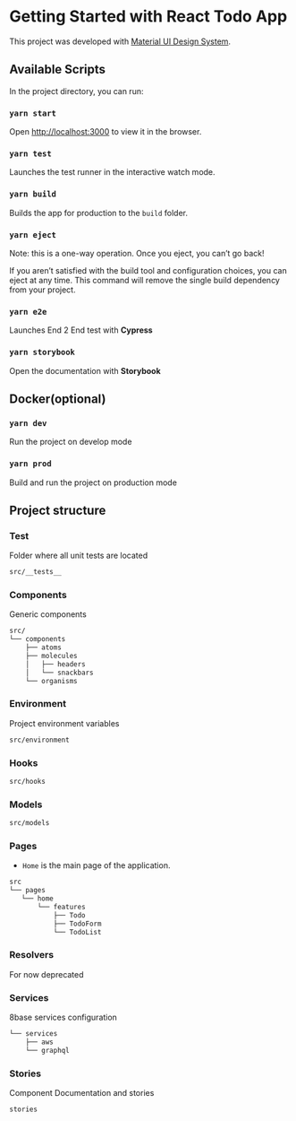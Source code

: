 # Getting Started with React Todo App

This project was developed with [Material UI Design System](https://mui.com/es/).

## Available Scripts

In the project directory, you can run:

### `yarn start`

Open [http://localhost:3000](http://localhost:3000) to view it in the browser.

### `yarn test`

Launches the test runner in the interactive watch mode.

### `yarn build`

Builds the app for production to the `build` folder.

### `yarn eject`

Note: this is a one-way operation. Once you eject, you can’t go back!

If you aren’t satisfied with the build tool and configuration choices, you can eject at any time. This command will remove the single build dependency from your project.

### `yarn e2e`

Launches End 2 End test with **Cypress**

### `yarn storybook`

Open the documentation with **Storybook**

## Docker(optional)

### `yarn dev`

Run the project on develop mode

### `yarn prod`

Build and run the project on production mode

## Project structure

### Test

Folder where all unit tests are located

```bash
src/__tests__
```

### Components

Generic components

```bash
src/
└── components
    ├── atoms
    ├── molecules
    │   ├── headers
    │   └── snackbars
    └── organisms
```

### Environment

Project environment variables

```bash
src/environment
```

### Hooks

```bash
src/hooks
```

### Models

```bash
src/models
```

### Pages

- `Home` is the main page of the application.

```bash
src
└── pages
   └── home
       └── features
           ├── Todo
           ├── TodoForm
           └── TodoList
```

### Resolvers

For now deprecated

### Services

8base services configuration

```bash
└── services
    ├── aws
    └── graphql
```

### Stories

Component Documentation and stories

```bash
stories
```
